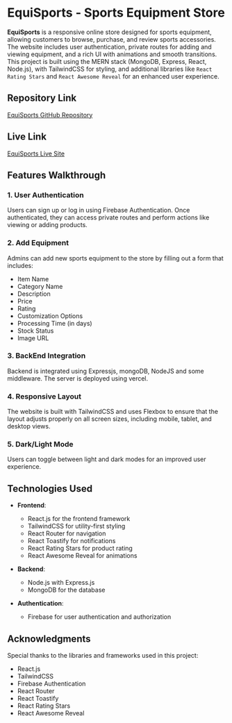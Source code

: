 # EquiSports - Sports Equipment Store

**EquiSports** is a responsive online store designed for sports equipment, allowing customers to browse, purchase, and review sports accessories. The website includes user authentication, private routes for adding and viewing equipment, and a rich UI with animations and smooth transitions. This project is built using the MERN stack (MongoDB, Express, React, Node.js), with TailwindCSS for styling, and additional libraries like `React Rating Stars` and `React Awesome Reveal` for an enhanced user experience.

## Repository Link

[EquiSports GitHub Repository](https://github.com/Md-Huzaifa-Islam/EquiSports)

## Live Link

[EquiSports Live Site](https://sports-equipments.web.app/)

## Features Walkthrough

### 1. User Authentication

Users can sign up or log in using Firebase Authentication. Once authenticated, they can access private routes and perform actions like viewing or adding products.

### 2. Add Equipment

Admins can add new sports equipment to the store by filling out a form that includes:

- Item Name
- Category Name
- Description
- Price
- Rating
- Customization Options
- Processing Time (in days)
- Stock Status
- Image URL

### 3. BackEnd Integration

Backend is integrated using Expressjs, mongoDB, NodeJS and some middleware. The server is deployed using vercel.

### 4. Responsive Layout

The website is built with TailwindCSS and uses Flexbox to ensure that the layout adjusts properly on all screen sizes, including mobile, tablet, and desktop views.

### 5. Dark/Light Mode

Users can toggle between light and dark modes for an improved user experience.

## Technologies Used

- **Frontend**:
  - React.js for the frontend framework
  - TailwindCSS for utility-first styling
  - React Router for navigation
  - React Toastify for notifications
  - React Rating Stars for product rating
  - React Awesome Reveal for animations
- **Backend**:
  - Node.js with Express.js
  - MongoDB for the database
- **Authentication**:

  - Firebase for user authentication and authorization

## Acknowledgments

Special thanks to the libraries and frameworks used in this project:

- React.js
- TailwindCSS
- Firebase Authentication
- React Router
- React Toastify
- React Rating Stars
- React Awesome Reveal
